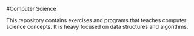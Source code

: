 #Computer Science

This repository contains exercises and programs that teaches computer science concepts. It is heavy focused on data structures and algorithms.
